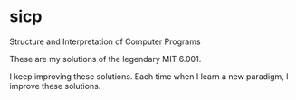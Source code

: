 # sicp
Structure and Interpretation of Computer Programs

These are my solutions of the legendary MIT 6.001.

I keep improving these solutions. Each time when I learn a new
paradigm, I improve these solutions.


